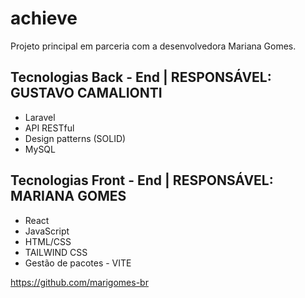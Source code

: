 # achieve
 Projeto principal em parceria com a desenvolvedora Mariana Gomes. 
 
## Tecnologias Back - End | RESPONSÁVEL: GUSTAVO CAMALIONTI
- Laravel 
- API RESTful
- Design patterns (SOLID)
- MySQL

## Tecnologias Front - End | RESPONSÁVEL: MARIANA GOMES
- React
- JavaScript
- HTML/CSS
- TAILWIND CSS 
- Gestão de pacotes - VITE


 https://github.com/marigomes-br
